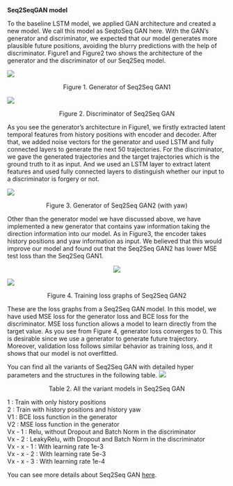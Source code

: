 **Seq2SeqGAN model**

To the baseline LSTM model, we applied GAN architecture and created a new model. We call this model as SeqtoSeq GAN here. With the GAN’s generator and discriminator, we expected that our model generates more plausible future positions, avoiding the blurry predictions with the help of discriminator. Figure1 and Figure2 two shows the architecture of the generator and the discriminator of our Seq2Seq model.

![](https://github.com/deepnewworld/csci566-project/blob/master/src/images/main/GAN1.png)
<div align="center">Figure 1. Generator of Seq2Seq GAN1</div>

![](https://github.com/deepnewworld/csci566-project/blob/master/src/images/main/GAN2.png)
<div align="center">Figure 2. Discriminator of Seq2Seq GAN</div>

As you see the generator’s architecture in Figure1, we firstly extracted latent temporal features from history positions with encoder and decoder. After that, we added noise vectors for the generator and used LSTM and fully connected layers to generate the next 50 trajectories. For the discriminator, we gave the generated trajectories and the target trajectories which is the ground truth to it as input. And we used an LSTM layer to extract latent features and used fully connected layers to distinguish whether our input to a discriminator is forgery or not.


![](https://github.com/deepnewworld/csci566-project/blob/master/src/images/main/GAN3.png)
<div align="center">Figure 3. Generator of Seq2Seq GAN2 (with yaw)</div>
                                    
Other than the generator model we have discussed above, we have implemented a new generator that contains yaw information taking the direction information into our model. As in Figure3, the encoder takes history positions and yaw information as input. We believed that this would improve our model and found out that the Seq2Seq GAN2 has lower MSE test loss than the Seq2Seq GAN1.
<p align="center">
  <img src="https://github.com/deepnewworld/csci566-project/blob/master/src/images/main/GAN9.png">
</p>

![](https://github.com/deepnewworld/csci566-project/blob/master/src/images/main/GAN4.png)
<div align="center">Figure 4. Training loss graphs of Seq2Seq GAN2</div>
                           
These are the loss graphs from a Seq2Seq GAN model. In this model, we have used MSE loss for the generator loss and BCE loss for the discriminator. MSE loss function allows a model to learn directly from the target value. As you see from Figure 4, generator loss converges to 0. This is desirable since we use a generator to generate future trajectory. Moreover, validation loss follows similar behavior as training loss, and it shows that our model is not overfitted.
                               
You can find all the variants of Seq2Seq GAN with detailed hyper parameters and the structures in the following table.
![](https://github.com/deepnewworld/csci566-project/blob/master/src/images/main/GAN8.png)
<div align="center">Table 2. All the variant models in Seq2Seq GAN</div>
                        
1 : Train with only history positions         
2 : Train with history positions and history yaw        
V1 : BCE loss function in the generator     
V2 : MSE loss function in the generator         
Vx - 1 : Relu, without Dropout and Batch Norm in the discriminator         
Vx - 2 : LeakyRelu, with Dropout and Batch Norm in the discriminator         
Vx - x - 1 : With learning rate 1e-3       
Vx - x - 2 : With learning rate 5e-3         
Vx - x - 3 : With learning rate 1e-4          

You can see more details about Seq2Seq GAN [here](https://deepnewworld.github.io/csci566-project/#/seq2seqGAN).
